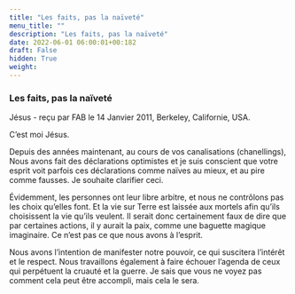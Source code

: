 ```yaml
---
title: "Les faits, pas la naïveté"
menu_title: ""
description: "Les faits, pas la naïveté"
date: 2022-06-01 06:00:01+00:182
draft: False
hidden: True
weight:
---
```

### Les faits, pas la naïveté

Jésus - reçu par FAB le 14 Janvier 2011, Berkeley, Californie, USA.

C’est moi Jésus.

Depuis des années maintenant, au cours de vos canalisations (chanellings), Nous avons fait des déclarations optimistes et je suis conscient que votre esprit voit parfois ces déclarations comme naïves au mieux, et au pire comme fausses. Je souhaite clarifier ceci.

Évidemment, les personnes ont leur libre arbitre, et nous ne contrôlons pas les choix qu’elles font. Et la vie sur Terre est laissée aux mortels afin qu’ils choisissent la vie qu’ils veulent. Il serait donc certainement faux de dire que par certaines actions, il y aurait la paix, comme une baguette magique imaginaire. Ce n’est pas ce que nous avons à l’esprit.

Nous avons l’intention de manifester notre pouvoir, ce qui suscitera l’intérêt et le respect. Nous travaillons également à faire échouer l’agenda de ceux qui perpétuent la cruauté et la guerre. Je sais que vous ne voyez pas comment cela peut être accompli, mais cela le sera.


